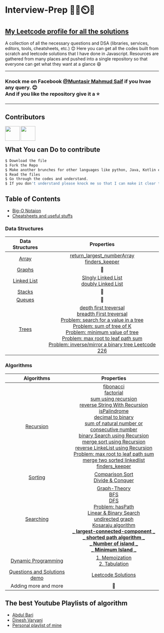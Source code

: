 # Interview-Prep 📘📖⏲️💯

## [My Leetcode profile for all the solutions](https://leetcode.com/mmSaif_64/)

A collection of all the necessary questions and DSA (libraries, services, editors, tools, cheatsheets, etc.)
:blush: Here you can get all the codes built from scratch and leetcode solutions that I have done in Javascript. Resources are gathered from
many places and pushed into a single repository so that everyone can get what they want at a glance :smile:

---

### Knock me on Facebook [@Muntasir Mahmud Saif](https://www.facebook.com/muntasir.m.saif) if you hvae any query. :blush: <br> And if you like the repository give it a :star:

---

## Contributors

<a href="https://github.com/arnabsheikh007"><img src="https://github.com/arnabsheikh007.png" align="left" height="48" width="48" ></a>
<a href="https://github.com/alim1496"><img src="https://avatars.githubusercontent.com/u/18712755?v=4" align="left" height="48" width="48" ></a>
<br>
<br>

## What You can Do to contribute

```bash
$ Download the file
$ Fork the Repo
$ Make another brunches for other languages like python, Java, Kotlin even C++.
$ Read the files
$ Go through the codes and understand.
$ If you don't understand please knock me so that I can make it clear to you
```

## Table of Contents

- [Big-O Notaion](https://github.com/Saif64/Interview-prep/tree/master/Big-O)
- [Cheatsheets and useful stuffs](https://github.com/Saif64/Interview-prep/tree/master/cheatsheets%20and%20more)

### Data Structures

|                                         Data Structures                                          |                                                                                                                                                                                                                                                                                                                                                                                                                                                                                                                   Properties                                                                                                                                                                                                                                                                                                                                                                                                                                                                                                                    |
| :----------------------------------------------------------------------------------------------: | :---------------------------------------------------------------------------------------------------------------------------------------------------------------------------------------------------------------------------------------------------------------------------------------------------------------------------------------------------------------------------------------------------------------------------------------------------------------------------------------------------------------------------------------------------------------------------------------------------------------------------------------------------------------------------------------------------------------------------------------------------------------------------------------------------------------------------------------------------------------------------------------------------------------------------------------------------------------------------------------------------------------------------------------------: |
|      [Array](https://github.com/Saif64/Interview-prep/tree/master/Data%20structures/array)       |                                                                                                                                                                                                                                                                                                                                                                                                                                         [return_largest_numberArray]() <br> [finders_keeper](https://github.com/Saif64/Interview-prep/blob/master/Data%20structures/array/problems/finders_keepers.js)                                                                                                                                                                                                                                                                                                                                                                                                                                          |
|     [Graphs](https://github.com/Saif64/Interview-prep/tree/master/Data%20structures/graphs)      |                                                                                                                                                                                                                                                                                                                                                                                                                                                                                                                       🙂                                                                                                                                                                                                                                                                                                                                                                                                                                                                                                                        |
| [Linked List](https://github.com/Saif64/Interview-prep/tree/master/Data%20structures/linkedlist) |                                                                                                                                                                                                                                                                                                                                                                                             [SIngly Linked List](https://github.com/Saif64/Interview-prep/blob/master/Data%20structures/linkedlist/linkedlist.js) <br> [doubly Linked List](https://github.com/Saif64/Interview-prep/blob/master/Data%20structures/linkedlist/doublyLinkedList.js)                                                                                                                                                                                                                                                                                                                                                                                              |
|     [Stacks](https://github.com/Saif64/Interview-prep/tree/master/Data%20structures/stacks)      |                                                                                                                                                                                                                                                                                                                                                                                                                                                                                                                       🙂                                                                                                                                                                                                                                                                                                                                                                                                                                                                                                                        |
|     [Queues](https://github.com/Saif64/Interview-prep/tree/master/Data%20structures/queues)      |                                                                                                                                                                                                                                                                                                                                                                                                                                                                                                                       🙂                                                                                                                                                                                                                                                                                                                                                                                                                                                                                                                        |
|      [Trees](https://github.com/Saif64/Interview-prep/tree/master/Data%20structures/trees)       | [depth first treversal](https://github.com/Saif64/Interview-prep/tree/master/Data%20structures/trees/depth_first_value) <br> [breadth First treversal](https://github.com/Saif64/Interview-prep/tree/master/Data%20structures/trees/breadth_first_values) <br> [Problem: search for a value in a tree](https://github.com/Saif64/Interview-prep/tree/master/Data%20structures/trees/tree_target_search) <br> [Problem: sum of tree of K](https://github.com/Saif64/Interview-prep/blob/master/Data%20structures/trees/tree_sum/tree_sum.js) <br> [Problem: minimum value of tree](https://github.com/Saif64/Interview-prep/blob/master/Data%20structures/trees/tree_min_value/tree_min_value.js) <br> [Problem: max root to leaf path sum](https://github.com/Saif64/Interview-prep/blob/master/Data%20structures/trees/max_root_to_leaf_path_sum/max_root.js) <br> [Problem: inverse/mirror a binary tree Leetcode 226](https://github.com/Saif64/Interview-prep/blob/master/Data%20structures/trees/invert_binary_tree/invert_binary_tree.js) |

### Algorithms

|                                           Algorithms                                            |                                                                                                                                                                                                                                                                                                                                                                                                                                                                                                                                                                                                                                                                                                                                                                                                                                                                                                                                                                       Properties                                                                                                                                                                                                                                                                                                                                                                                                                                                                                                                                                                                                                                                                                                                                                                                                                                                                                                                                                                       |
| :---------------------------------------------------------------------------------------------: | :----------------------------------------------------------------------------------------------------------------------------------------------------------------------------------------------------------------------------------------------------------------------------------------------------------------------------------------------------------------------------------------------------------------------------------------------------------------------------------------------------------------------------------------------------------------------------------------------------------------------------------------------------------------------------------------------------------------------------------------------------------------------------------------------------------------------------------------------------------------------------------------------------------------------------------------------------------------------------------------------------------------------------------------------------------------------------------------------------------------------------------------------------------------------------------------------------------------------------------------------------------------------------------------------------------------------------------------------------------------------------------------------------------------------------------------------------------------------------------------------------------------------------------------------------------------------------------------------------------------------------------------------------------------------------------------------------------------------------------------------------------------------------------------------------------------------------------------------------------------------------------------------------------------------------------------------------: |
|     [Recursion](https://github.com/Saif64/Interview-prep/tree/master/algorithms/recursion)      | [fibonacci](https://github.com/Saif64/Interview-prep/tree/master/algorithms/recursion/fibonacci) <br> [factorial](https://github.com/Saif64/Interview-prep/tree/master/algorithms/recursion/factorial) <br> [sum using recursion](https://github.com/Saif64/Interview-prep/blob/master/algorithms/recursion/sum_using_recursion/sum.js)<br> [reverse String With Recursion](https://github.com/Saif64/Interview-prep/blob/master/algorithms/recursion/reverseStrWithRecursion/reverseStrWithRecursion.js)<br> [isPalindrome](https://github.com/Saif64/Interview-prep/blob/master/algorithms/recursion/reverseStrWithRecursion/isPalindrome.js)<br> [decimal to binary](https://github.com/Saif64/Interview-prep/blob/master/algorithms/recursion/decimalToBinary/decimal_to_binary.js)<br> [sum of natural number or consecutive number](https://github.com/Saif64/Interview-prep/blob/master/algorithms/recursion/sum_of_consecutive_number/sum_of_consecutive_number.js)<br> [binary Search using Recursion](https://github.com/Saif64/Interview-prep/blob/master/algorithms/recursion/binarySearchUsingRecursion/binarySearchUsingRecursion.js)<br> [merge sort using Recursion](https://github.com/Saif64/Interview-prep/blob/master/algorithms/recursion/mergeSortUsingRecursion/mergeSortUsingRecursion.js) <br> [reverse LinkeList using Recursion](https://github.com/Saif64/Interview-prep/blob/master/algorithms/recursion/linkedList/reverseLinkedListRecursively.js) <br> [Problem: max root to leaf path sum](https://github.com/Saif64/Interview-prep/blob/master/Data%20structures/trees/max_root_to_leaf_path_sum/max_root.js) <br> [merge two sorted linkedlist](https://github.com/Saif64/Interview-prep/blob/master/algorithms/recursion/merge_to_sorted_linkedlist/merge_to_sorted_linkedlist.js) <br> [finders_keeper](https://github.com/Saif64/Interview-prep/blob/master/Data%20structures/array/problems/finders_keepers.js) |
|       [Sorting](https://github.com/Saif64/Interview-prep/tree/master/algorithms/sorting)        |                                                                                                                                                                                                                                                                                                                                                                                                                                                                                                                                                                                                                                                                                                                                                                                                                                                    [Comparison Sort](https://github.com/Saif64/Interview-prep/tree/master/algorithms/sorting/comparison%20sort) <br>[Divide & Conquer](https://github.com/Saif64/Interview-prep/tree/master/algorithms/sorting/comparison%20sort/Divide%26Conquer)                                                                                                                                                                                                                                                                                                                                                                                                                                                                                                                                                                                                                                                                                                                                                                                                                                                     |
|     [Searching](https://github.com/Saif64/Interview-prep/tree/master/algorithms/searching)      |                                                                                                                                                                                                                                                      [Graph-Theory](https://github.com/Saif64/Interview-prep/tree/master/algorithms/searching/graph-theory)<br>[BFS](https://github.com/Saif64/Interview-prep/tree/master/algorithms/searching/graph-theory/BFS)<br> [DFS](https://github.com/Saif64/Interview-prep/tree/master/algorithms/searching/graph-theory/DFS)<br> [Problem: hasPath](https://github.com/Saif64/Interview-prep/blob/master/algorithms/searching/graph-theory/hasPath/hasPath.js)<br> [Linear & Binary Search](https://github.com/Saif64/Interview-prep/tree/master/algorithms/searching) <br> [undirected graph](https://github.com/Saif64/Interview-prep/blob/master/algorithms/searching/graph-theory/undirected_graph/undirected_graph.js) <br> [Kosaraju algorithm](https://github.com/Saif64/Interview-prep/tree/master/algorithms/searching/graph-theory/Kosaraju_algorithm) <br> [**_ largest-connected-component _**](https://github.com/Saif64/Interview-prep/tree/master/algorithms/searching/graph-theory/largest_connected_component) <br> [**_ shorted path algorithm _**](https://github.com/Saif64/Interview-prep/tree/master/algorithms/searching/graph-theory/shortest_path) <br> [**_ Number of island _**](https://github.com/Saif64/Interview-prep/tree/master/algorithms/searching/graph-theory/island_count) <br> [**_ Minimum Island _** ](https://github.com/Saif64/Interview-prep/tree/master/algorithms/searching/graph-theory/minimum_island)                                                                                                                                                                                                                                                       |
| [Dynamic Programming](https://github.com/Saif64/Interview-prep/tree/master/dynamic_programming) |                                                                                                                                                                                                                                                                                                                                                                                                                                                                                                                                                                                                                                                                                                                                                                                                                                                                                                             [1. Memoization](https://github.com/Saif64/Interview-prep/tree/master/dynamic_programming/Memoization) <br> [2. Tabulation]()                                                                                                                                                                                                                                                                                                                                                                                                                                                                                                                                                                                                                                                                                                                                                                                                                                                                                                              |
| [Questions and Solutions demo](https://github.com/Saif64/Interview-prep/tree/master/questions)  |                                                                                                                                                                                                                                                                                                                                                                                                                                                                                                                                                                                                                                                                                                                                                                                                                                                                                                                             [Leetcode Solutions](https://github.com/Saif64/Interview-prep/tree/master/questions/leetcode)                                                                                                                                                                                                                                                                                                                                                                                                                                                                                                                                                                                                                                                                                                                                                                                                                                                                                                                              |
|                                      Adding more and more                                       |                                                                                                                                                                                                                                                                                                                                                                                                                                                                                                                                                                                                                                                                                                                                                                                                                                                                                                                                                                           🙂                                                                                                                                                                                                                                                                                                                                                                                                                                                                                                                                                                                                                                                                                                                                                                                                                                                                                                                                                                           |

## The best Youtube Playlists of algorithm

- [Abdul Bari](https://www.youtube.com/playlist?list=PLDN4rrl48XKpZkf03iYFl-O29szjTrs_O)
- [Dinesh Varyani](https://youtube.com/playlist?list=PL6Zs6LgrJj3tDXv8a_elC6eT_4R5gfX4d)
- [Personal playlist of mine](https://youtube.com/playlist?list=PL3dw3cTyGuIMtUdjhm4wwa9mQvduj_rSw)
